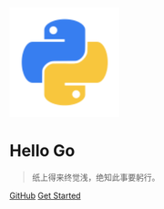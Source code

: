 <!-- _coverpage.md -->

<img src="_media/python_18894.png" alt="logo" style="zoom:150%;" />

# **Hello  Go**

> 纸上得来终觉浅，绝知此事要躬行。

[GitHub](https://github.com/ixfosa)
[Get Started](notes/python)

